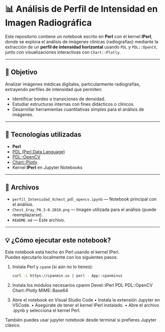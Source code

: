 # 📊 Análisis de Perfil de Intensidad en Imagen Radiográfica

Este repositorio contiene un notebook escrito en **Perl** con el kernel **IPerl**, donde se explora el análisis de imágenes clínicas (radiografías) mediante la extracción de un **perfil de intensidad horizontal** usando `PDL` y `PDL::OpenCV`, junto con visualizaciones interactivas con `Chart::Plotly`.

---

## 🧪 Objetivo

Analizar imágenes médicas digitales, particularmente radiografías, extrayendo perfiles de intensidad que permiten:

- Identificar bordes o transiciones de densidad.
- Estudiar estructuras internas con fines didácticos o clínicos.
- Desarrollar herramientas cuantitativas simples para el análisis de imágenes.

---

## 🧰 Tecnologías utilizadas

- **Perl**
- [PDL (Perl Data Language)](https://pdl.perl.org/)
- [PDL::OpenCV](https://metacpan.org/pod/PDL::OpenCV)
- [Chart::Plotly](https://metacpan.org/pod/Chart::Plotly)
- Kernel **IPerl** en Jupyter Notebooks

---

## 📂 Archivos

- `perfil_Intensidad_Xchest_pdl_opencv.ipynb` — Notebook principal con el análisis.
- `Chest_Xray_PA_3-8-2010.png` — Imagen utilizada para el análisis (puede reemplazarse).
- `README.md` — Este archivo.

---

## 💡 ¿Cómo ejecutar este notebook?

Este notebook está hecho en Perl usando el kernel IPerl.  
Puedes ejecutarlo localmente con los siguientes pasos:

1. Instala Perl y `cpanm` (si aún no lo tienes):
   ```bash
   curl -L https://cpanmin.us | perl - App::cpanminus

2. Instala los módulos necesarios
   cpanm Devel::IPerl PDL PDL::OpenCV Chart::Plotly MIME::Base64

3. Abre el notebook en Visual Studio Code
	•	Instala la extensión Jupyter en VSCode.
	•	Asegúrate de tener el kernel IPerl instalado.
	•	Abre el archivo .ipynb y selecciona el kernel Perl.

También puedes usar jupyter notebook desde terminal si prefieres Jupyter clásico.
